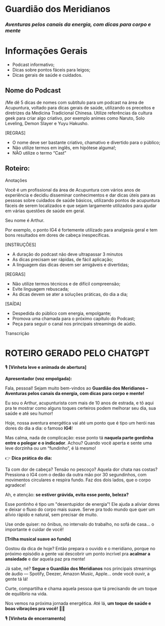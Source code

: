 # Guardião dos Meridianos

### *Aventuras pelos canais da energia, com dicas para corpo e mente*

# Informações Gerais

- Podcast informativo;
- Dicas sobre pontos fáceis para leigos;
- Dicas gerais de saúde e cuidados.

## Nome do Podcast

/Me dê 5 dicas de nomes com subtítulo para um podcast na área de Acupuntura, voltado para dicas gerais de saúde, utilizando os preceitos e diretrizes da Medicina Tradicional Chinesa. Utilize referências da cultura geek para criar algo criativo, por exemplo animes como Naruto, Solo Leveling, Demon Slayer e Yuyu Hakusho.

[REGRAS]

- O nome deve ser bastante criativo, chamativo e divertido para o público;
- Não utilize termos em inglês, em hipótese alguma!;
- NÃO utilize o termo “Cast”

## Roteiro:

Anotações

Você é um profissional da área de Acupuntura com vários anos de experiência e decidiu disseminar conhecimentos e dar dicas úteis para as pessoas sobre cuidados de saúde básicos, utilizando pontos de acupuntura fáceis de serem localizados e que sejam largamente utilizados para ajudar em várias questões de saúde em geral.

Seu nome é Arthur.

Por exemplo, o ponto IG4 é fortemente utilizado para analgesia geral e tem bons resultados em dores de cabeça inespecíficas.

[INSTRUÇÕES]

- A duração do podcast não deve ultrapassar 3 minutos
- As dicas precisam ser rápidas, de fácil aplicação;
- A linguagem das dicas devem ser amigáveis e divertidas;

[REGRAS]

- Não utilize termos técnicos e de difícil compreensão;
- Evite linguagem rebuscada;
- As dicas devem se ater a soluções práticas, do dia a dia;

[SAÍDA]

- Despedida do público com energia, empolgante;
- Promova uma chamada para o próximo capítulo do Podcast;
- Peça para seguir o canal nos principais streamings de aúdio.

Transcrição

		

# ROTEIRO GERADO PELO CHATGPT

🎙️ **[Vinheta leve e animada de abertura]**

**Apresentador (voz empolgada):**

Fala, pessoal! Sejam muito bem-vindos ao **Guardião dos Meridianos – Aventuras pelos canais da energia, com dicas para corpo e mente!**

Eu sou o Arthur, acupunturista com mais de 10 anos de estrada, e tô aqui pra te mostrar como alguns toques certeiros podem melhorar seu dia, sua saúde e até seu humor!

Hoje, nossa aventura energética vai até um ponto que é tipo um herói nas dores do dia a dia: o famoso **IG4**!

Mas calma, nada de complicação: esse ponto tá **naquela parte gordinha entre o polegar e o indicador**. Achou? Quando você aperta e sente uma leve dorzinha ou um “fundinho”, é lá mesmo!

👉 **Dica prática do dia:**

Tá com dor de cabeça? Tensão no pescoço? Aquela dor chata nas costas? Pressiona o IG4 com o dedão da outra mão por 30 segundinhos, com movimentos circulares e respira fundo. Faz dos dois lados, que o corpo agradece!

Ah, e atenção: **se estiver grávida, evita esse ponto, beleza?**

Esse pontinho é tipo um "desentupidor de energia"! Ele ajuda a aliviar dores e deixar o fluxo do corpo mais suave. Serve pra todo mundo que quer um alívio rápido e natural, sem precisar de muito.

Use onde quiser: no ônibus, no intervalo do trabalho, no sofá de casa... o importante é cuidar de você!

**[Trilha musical suave ao fundo]**

Gostou da dica de hoje? Então prepara o ouvido e o meridiano, porque no próximo episódio a gente vai descobrir um ponto incrível pra **acalmar a ansiedade** e dar aquela paz pra mente!

Já sabe, né? **Segue o Guardião dos Meridianos** nos principais streamings de áudio — Spotify, Deezer, Amazon Music, Apple... onde você ouvir, a gente tá lá!

Curte, compartilha e chama aquela pessoa que tá precisando de um toque de equilíbrio na vida.

Nos vemos na próxima jornada energética. Até lá, **um toque de saúde e boas vibrações pra você!** 👋✨

🎙️ **[Vinheta de encerramento]**